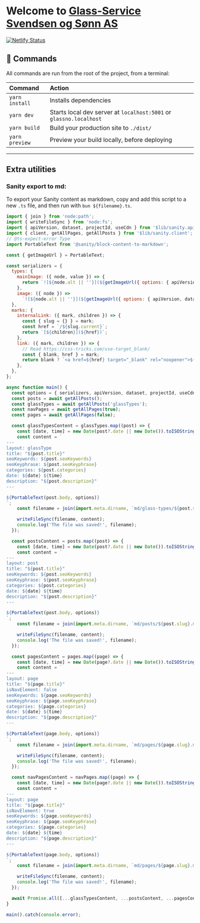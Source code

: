 # Welcome to [Glass-Service Svendsen og Sønn AS](https://glass.no)

[![Netlify Status](https://api.netlify.com/api/v1/badges/84694e8f-be52-4b56-ad4d-da2725251fa1/deploy-status)](https://app.netlify.com/sites/glassno/deploys)

## 🧞 Commands

All commands are run from the root of the project, from a terminal:

| Command        | Action                                                             |
| :------------- | :----------------------------------------------------------------- |
| `yarn install` | Installs dependencies                                              |
| `yarn dev`     | Starts local dev server at `localhost:5001` or `glassno.localhost` |
| `yarn build`   | Build your production site to `./dist/`                            |
| `yarn preview` | Preview your build locally, before deploying                       |


---

## Extra utilities

### Sanity export to md:

To export your Sanity content as markdown, copy and add this script to a new `.ts` file,
and then run with `bun ${filename}.ts`.

```js
import { join } from 'node:path';
import { writeFileSync } from 'node:fs';
import { apiVersion, dataset, projectId, useCdn } from '$lib/sanity.api';
import { client, getAllPages, getAllPosts } from '$lib/sanity.client';
// @ts-expect-error Type
import PortableText from '@sanity/block-content-to-markdown';

const { getImageUrl } = PortableText;

const serializers = {
  types: {
    mainImage: ({ node, value }) => {
      return `![${node.alt || ''}](${getImageUrl({ options: { apiVersion, dataset, useCdn, projectId }, node })})`;
    },
    image: ({ node }) =>
      `![${node.alt || ''}](${getImageUrl({ options: { apiVersion, dataset, useCdn, projectId }, node })})`,
  },
  marks: {
    internalLink: ({ mark, children }) => {
      const { slug = {} } = mark;
      const href = `/${slug.current}`;
      return `[${children}](${href})`;
    },
    link: ({ mark, children }) => {
      // Read https://css-tricks.com/use-target_blank/
      const { blank, href } = mark;
      return blank ? `<a href=${href} target="_blank" rel="noopener">${children}</a>` : `[${children}](${href})`;
    },
  },
};

async function main() {
  const options = { serializers, apiVersion, dataset, projectId, useCdn }
  const posts = await getAllPosts();
  const glassTypes = await getAllPosts('glassTypes');
  const navPages = await getAllPages(true);
  const pages = await getAllPages(false);

  const glassTypesContent = glassTypes.map((post) => {
    const [date, time] = new Date(post?.date || new Date()).toISOString().split('T');
    const content = `
---
layout: glassType
title: "${post.title}"
seoKeywords: ${post.seoKeywords}
seoKeyphrase: ${post.seoKeyphrase}
categories: ${post.categories}
date: ${date} ${time}
description: "${post.description}"
---

${PortableText(post.body, options)}
`;
    const filename = join(import.meta.dirname, `md/glass-types/${post.slug}.md`);

    writeFileSync(filename, content);
    console.log('The file was saved!', filename);
  });

  const postsContent = posts.map((post) => {
    const [date, time] = new Date(post?.date || new Date()).toISOString().split('T');
    const content = `
---
layout: post
title: "${post.title}"
seoKeywords: ${post.seoKeywords}
seoKeyphrase: ${post.seoKeyphrase}
categories: ${post.categories}
date: ${date} ${time}
description: "${post.description}"
---

${PortableText(post.body, options)}
`;
    const filename = join(import.meta.dirname, `md/posts/${post.slug}.md`);

    writeFileSync(filename, content);
    console.log('The file was saved!', filename);
  });

  const pagesContent = pages.map((page) => {
    const [date, time] = new Date(page?.date || new Date()).toISOString().split('T');
    const content = `
---
layout: page
title: "${page.title}"
isNavElement: false
seoKeywords: ${page.seoKeywords}
seoKeyphrase: ${page.seoKeyphrase}
categories: ${page.categories}
date: ${date} ${time}
description: "${page.description}"
---

${PortableText(page.body, options)}
`;
    const filename = join(import.meta.dirname, `md/pages/${page.slug}.md`);

    writeFileSync(filename, content);
    console.log('The file was saved!', filename);
  });

  const navPagesContent = navPages.map((page) => {
    const [date, time] = new Date(page?.date || new Date()).toISOString().split('T');
    const content = `
---
layout: page
title: "${page.title}"
isNavElement: true
seoKeywords: ${page.seoKeywords}
seoKeyphrase: ${page.seoKeyphrase}
categories: ${page.categories}
date: ${date} ${time}
description: "${page.description}"
---

${PortableText(page.body, options)}
`;
    const filename = join(import.meta.dirname, `md/pages/${page.slug}.md`);

    writeFileSync(filename, content);
    console.log('The file was saved!', filename);
  });

  await Promise.all([...glassTypesContent, ...postsContent, ...pagesContent, ...navPagesContent]);
}

main().catch(console.error);

```

